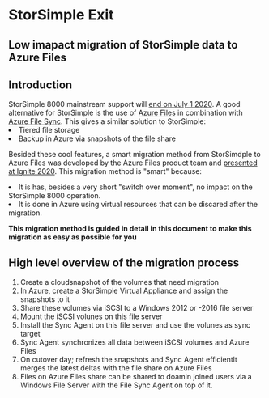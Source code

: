 <h1>StorSimple Exit</h1>
<h2>Low imapact migration of StorSimple data to Azure Files</h2>

<h2>Introduction</h2>
StorSimple 8000 mainstream support will <a href="https://support.microsoft.com/en-us/lifecycle/search/19605">end on July 1 2020</a>.
A good alternative for StorSimple is the use of <a href="https://docs.microsoft.com/en-us/azure/storage/files/storage-files-introduction">Azure Files</a> in combination with <a href="https://www.youtube.com/watch?v=Zm2w8-TRn-o">Azure File Sync</a>. This gives a similar solution to StorSimple:
<li>Tiered file storage</li>
<li>Backup in Azure via snapshots of the file share</li>

Besided these cool features, a smart migration method from StorSimdple to Azure Files was developed by the Azure Files product team and <a href="https://myignite.techcommunity.microsoft.com/sessions/84177?source=sessions">presented at Ignite 2020</a>.
This migration method is "smart" because:
<li>It is has, besides a very short "switch over moment", no impact on the StorSimple 8000 operation.</li>
<li>It is done in Azure using virtual resources that can be discared after the migration.</li>

<b>This migration method is guided in detail in this document to make this migration as easy as possible for you</b> 

<h2>High level overview of the migration process</h2>
<ol>
    <li>Create a cloudsnapshot of the volumes that need migration</li>
    <li>In Azure, create a StorSimple Virtual Appliance and assign the snapshots to it</li>
    <li>Share these volumes via iSCSI to a Windows 2012 or -2016 file server</li>
    <li>Mount the iSCSI volunes on this file server</li>
    <li>Install the Sync Agent on this file server and use the volunes as sync target</li>
    <li>Sync Agent synchronizes all data between iSCSI volumes and Azure Files</li>
    <li>On cutover day; refresh the snapshots and Sync Agent efficientlt merges the latest deltas with the file share on Azure Files</li>
    <li>Files on Azure Files share can be shared to doamin joined users via a Windows File Server with the File Sync Agent on top of it. </li>
</ol>


